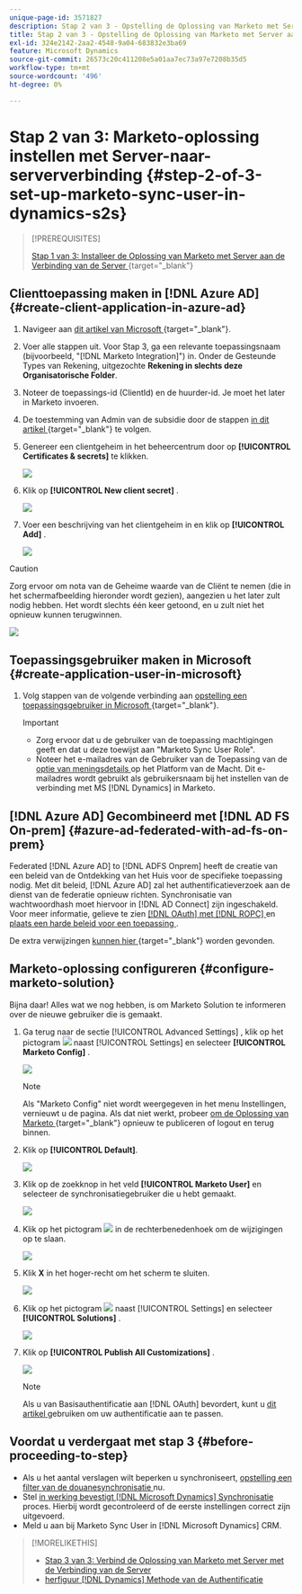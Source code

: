 ```yaml
---
unique-page-id: 3571827
description: Stap 2 van 3 - Opstelling de Oplossing van Marketo met Server aan de Verbinding van de Server - de Documenten van Marketo - de Documentatie van het Product
title: Stap 2 van 3 - Opstelling de Oplossing van Marketo met Server aan de Verbinding van de Server
exl-id: 324e2142-2aa2-4548-9a04-683832e3ba69
feature: Microsoft Dynamics
source-git-commit: 26573c20c411208e5a01aa7ec73a97e7208b35d5
workflow-type: tm+mt
source-wordcount: '496'
ht-degree: 0%

---
```


# Stap 2 van 3: Marketo-oplossing instellen met Server-naar-serververbinding {#step-2-of-3-set-up-marketo-sync-user-in-dynamics-s2s}

>[!PREREQUISITES]
>
>[ Stap 1 van 3: Installeer de Oplossing van Marketo met Server aan de Verbinding van de Server ](/help/marketo/product-docs/crm-sync/microsoft-dynamics-sync/sync-setup/microsoft-dynamics-365-with-s2s-connection/step-1-of-3-install.md){target="_blank"}

## Clienttoepassing maken in [!DNL Azure AD] {#create-client-application-in-azure-ad}

1. Navigeer aan [ dit artikel van Microsoft ](https://docs.microsoft.com/en-us/powerapps/developer/common-data-service/walkthrough-register-app-azure-active-directory#create-an-application-registration){target="_blank"}.

1. Voer alle stappen uit. Voor Stap 3, ga een relevante toepassingsnaam (bijvoorbeeld, &quot;[!DNL Marketo Integration]&quot;) in. Onder de Gesteunde Types van Rekening, uitgezochte **Rekening in slechts deze Organisatorische Folder**.

1. Noteer de toepassings-id (ClientId) en de huurder-id. Je moet het later in Marketo invoeren.

1. De toestemming van Admin van de subsidie door de stappen [ in dit artikel ](/help/marketo/product-docs/crm-sync/microsoft-dynamics-sync/sync-setup/grant-consent-for-client-id-and-app-registration.md){target="_blank"} te volgen.

1. Genereer een clientgeheim in het beheercentrum door op **[!UICONTROL Certificates & secrets]** te klikken.

   ![](assets/step-2-of-3-set-up-marketo-sync-user-in-dynamics-s2s-1.png)

1. Klik op **[!UICONTROL New client secret]** .

   ![](assets/step-2-of-3-set-up-marketo-sync-user-in-dynamics-s2s-2.png)

1. Voer een beschrijving van het clientgeheim in en klik op **[!UICONTROL Add]** .

   ![](assets/step-2-of-3-set-up-marketo-sync-user-in-dynamics-s2s-3.png)

>[!CAUTION]
>
>Zorg ervoor om nota van de Geheime waarde van de Cliënt te nemen (die in het schermafbeelding hieronder wordt gezien), aangezien u het later zult nodig hebben. Het wordt slechts één keer getoond, en u zult niet het opnieuw kunnen terugwinnen.

![](assets/step-2-of-3-set-up-marketo-sync-user-in-dynamics-s2s-4.png)

## Toepassingsgebruiker maken in Microsoft {#create-application-user-in-microsoft}

1. Volg stappen van de volgende verbinding aan [ opstelling een toepassingsgebruiker in Microsoft ](https://docs.microsoft.com/en-us/powerapps/developer/common-data-service/use-single-tenant-server-server-authentication#application-user-creation){target="_blank"}.

   >[!IMPORTANT]
   >
   >* Zorg ervoor dat u de gebruiker van de toepassing machtigingen geeft en dat u deze toewijst aan &quot;Marketo Sync User Role&quot;.
   >* Noteer het e-mailadres van de Gebruiker van de Toepassing van de [ optie van meningsdetails ](https://docs.microsoft.com/en-us/power-platform/admin/manage-application-users#view-or-edit-the-details-of-an-application-user) op het Platform van de Macht. Dit e-mailadres wordt gebruikt als gebruikersnaam bij het instellen van de verbinding met MS [!DNL Dynamics] in Marketo.

## [!DNL Azure AD] Gecombineerd met [!DNL AD FS On-prem] {#azure-ad-federated-with-ad-fs-on-prem}

Federated [!DNL Azure AD] to [!DNL ADFS Onprem] heeft de creatie van een beleid van de Ontdekking van het Huis voor de specifieke toepassing nodig. Met dit beleid, [!DNL Azure AD] zal het authentificatieverzoek aan de dienst van de federatie opnieuw richten. Synchronisatie van wachtwoordhash moet hiervoor in [!DNL AD Connect] zijn ingeschakeld. Voor meer informatie, gelieve te zien [[!DNL OAuth]  met  [!DNL ROPC] ](https://docs.microsoft.com/en-us/azure/active-directory/develop/v2-oauth-ropc) en [ plaats een harde beleid voor een toepassing ](https://docs.microsoft.com/en-us/azure/active-directory/manage-apps/configure-authentication-for-federated-users-portal#example-set-an-hrd-policy-for-an-application).

De extra verwijzingen [ kunnen hier ](https://docs.microsoft.com/en-us/azure/active-directory/reports-monitoring/concept-all-sign-ins#:~:text=Interactive%20user%20sign%2Dins%20are,as%20the%20Microsoft%20Authenticator%20app.&text=This%20report%20also%20include%20federated,are%20federated%20to%20Azure%20AD.){target="_blank"} worden gevonden.

## Marketo-oplossing configureren {#configure-marketo-solution}

Bijna daar! Alles wat we nog hebben, is om Marketo Solution te informeren over de nieuwe gebruiker die is gemaakt.

1. Ga terug naar de sectie [!UICONTROL Advanced Settings] , klik op het pictogram ![](assets/image2015-5-13-15-3a49-3a19.png) naast [!UICONTROL Settings] en selecteer **[!UICONTROL Marketo Config]** .

   ![](assets/fourteen.png)

   >[!NOTE]
   >
   >Als &quot;Marketo Config&quot; niet wordt weergegeven in het menu Instellingen, vernieuwt u de pagina. Als dat niet werkt, probeer [ om de Oplossing van Marketo ](/help/marketo/product-docs/crm-sync/microsoft-dynamics-sync/sync-setup/microsoft-dynamics-365-with-s2s-connection/step-1-of-3-install.md){target="_blank"} opnieuw te publiceren of logout en terug binnen.

1. Klik op **[!UICONTROL Default]**.

   ![](assets/fifteen.png)

1. Klik op de zoekknop in het veld **[!UICONTROL Marketo User]** en selecteer de synchronisatiegebruiker die u hebt gemaakt.

   ![](assets/sixteen.png)

1. Klik op het pictogram ![](assets/image2015-3-13-15-3a10-3a11.png) in de rechterbenedenhoek om de wijzigingen op te slaan.

   ![](assets/image2015-3-13-15-3a3-3a3.png)

1. Klik **X** in het hoger-recht om het scherm te sluiten.

   ![](assets/seventeen.png)

1. Klik op het pictogram ![](assets/image2015-5-13-15-3a49-3a19-1.png) naast [!UICONTROL Settings] en selecteer **[!UICONTROL Solutions]** .

   ![](assets/eighteen.png)

1. Klik op **[!UICONTROL Publish All Customizations]** .

   ![](assets/nineteen.png)

   >[!NOTE]
   >
   >Als u van Basisauthentificatie aan [!DNL OAuth] bevordert, kunt u [ dit artikel ](/help/marketo/product-docs/crm-sync/microsoft-dynamics-sync/sync-setup/reconfigure-dynamics-authentication-method.md) gebruiken om uw authentificatie aan te passen.

## Voordat u verdergaat met stap 3 {#before-proceeding-to-step}

* Als u het aantal verslagen wilt beperken u synchroniseert, [ opstelling een filter van de douanesynchronisatie ](/help/marketo/product-docs/crm-sync/microsoft-dynamics-sync/create-a-custom-dynamics-sync-filter.md) nu.
* Stel [ in werking bevestigt  [!DNL Microsoft Dynamics]  Synchronisatie ](/help/marketo/product-docs/crm-sync/microsoft-dynamics-sync/sync-setup/validate-microsoft-dynamics-sync.md) proces. Hierbij wordt gecontroleerd of de eerste instellingen correct zijn uitgevoerd.
* Meld u aan bij Marketo Sync User in [!DNL Microsoft Dynamics] CRM.

>[!MORELIKETHIS]
>
>* [ Stap 3 van 3: Verbind de Oplossing van Marketo met Server met de Verbinding van de Server ](/help/marketo/product-docs/crm-sync/microsoft-dynamics-sync/sync-setup/microsoft-dynamics-365-with-s2s-connection/step-3-of-3-connect.md)
>* [ herfiguur  [!DNL Dynamics]  Methode van de Authentificatie ](/help/marketo/product-docs/crm-sync/microsoft-dynamics-sync/sync-setup/reconfigure-dynamics-authentication-method.md)
